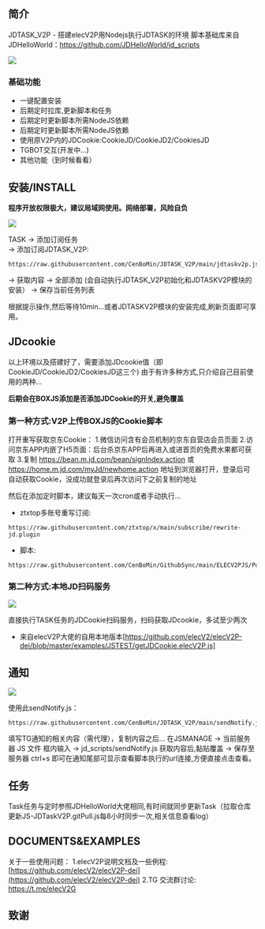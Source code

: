 ## 简介

JDTASK_V2P - 搭建elecV2P用Nodejs执行JDTASK的环境
脚本基础库来自JDHelloWorld：https://github.com/JDHelloWorld/jd_scripts

![](https://raw.githubusercontent.com/elecV2/elecV2P-dei/master/docs/res/overview.png)

### 基础功能

- 一键配置安装
- 后期定时拉库,更新脚本和任务
- 后期定时更新脚本所需NodeJS依赖
- 后期定时更新脚本所需NodeJS依赖
- 使用原V2P内的JDCookie:CookieJD/CookieJD2/CookiesJD
- TGBOT交互(开发中...)
- 其他功能（到时候看看）


## 安装/INSTALL

**程序开放权限极大，建议局域网使用。网络部署，风险自负**

![](https://raw.githubusercontent.com/CenBoMin/JDTASK_V2P/main/PNGFile/inti.png)

TASK 
→ 添加订阅任务  
→ 添加订阅JDTASK_V2P:
```
https://raw.githubusercontent.com/CenBoMin/JDTASK_V2P/main/jdtaskv2p.json
```
→ 获取内容 
→ 全部添加 (会自动执行JDTASK_V2P初始化和JDTASKV2P模块的安装）
→ 保存当前任务列表

根据提示操作,然后等待10min...或者JDTASKV2P模块的安装完成,刷新页面即可享用。

## JDcookie
以上环境以及搭建好了，需要添加JDcookie值（即CookieJD/CookieJD2/CookiesJD这三个)
由于有许多种方式,只介绍自己目前使用的两种...

**后期会在BOXJS添加是否添加JDCookie的开关,避免覆盖**

### 第一种方式:V2P上传BOXJS的Cookie脚本
打开重写获取京东Cookie：
1.微信访问含有会员机制的京东自营店会员页面
2.访问京东APP内嵌了H5页面：后台杀京东APP后再进入或进首页的免费水果都可获取
3.复制 https://bean.m.jd.com/bean/signIndex.action 或 https://home.m.jd.com/myJd/newhome.action 地址到浏览器打开，登录后可自动获取Cookie，没成功就登录后再次访问下之前复制的地址

然后在添加定时脚本，建议每天一次cron或者手动执行...
   
- ztxtop多账号重写订阅:
```
https://raw.githubusercontent.com/ztxtop/x/main/subscribe/rewrite-jd.plugin
```
- 脚本:
```
https://raw.githubusercontent.com/CenBoMin/GithubSync/main/ELECV2PJS/PushBoxjsCookie_elecV2p.js
```

### 第二种方式:本地JD扫码服务
![](https://raw.githubusercontent.com/CenBoMin/JDTASK_V2P/main/PNGFile/cookie.png)

直接执行TASK任务的JDCookie扫码服务，扫码获取JDcookie，多试至少两次

- 来自elecV2P大佬的自用本地版本[https://github.com/elecV2/elecV2P-dei/blob/master/examples/JSTEST/getJDCookie.elecV2P.js]

## 通知
![](https://raw.githubusercontent.com/CenBoMin/JDTASK_V2P/main/PNGFile/notify.jpg)

使用此sendNotify.js：
```
https://raw.githubusercontent.com/CenBoMin/JDTASK_V2P/main/sendNotify.js
```
填写TG通知的相关内容（需代理），复制内容之后...
在JSMANAGE → 当前服务器 JS 文件 框内输入 → jd_scripts/sendNotify.js 
获取内容后,黏贴覆盖 → 保存至服务器 ctrl+s
即可在通知尾部可显示查看脚本执行的url连接,方便直接点击查看。

## 任务
Task任务与定时参照JDHelloWorld大佬相同,有时间就同步更新Task（拉取仓库更新JS-JDTaskV2P.gitPull.js每8小时同步一次,相关信息查看log）

## DOCUMENTS&EXAMPLES

关于一些使用问题：
1.elecV2P说明文档及一些例程: [https://github.com/elecV2/elecV2P-dei](https://github.com/elecV2/elecV2P-dei)
2.TG 交流群讨论: https://t.me/elecV2G

## 致谢


